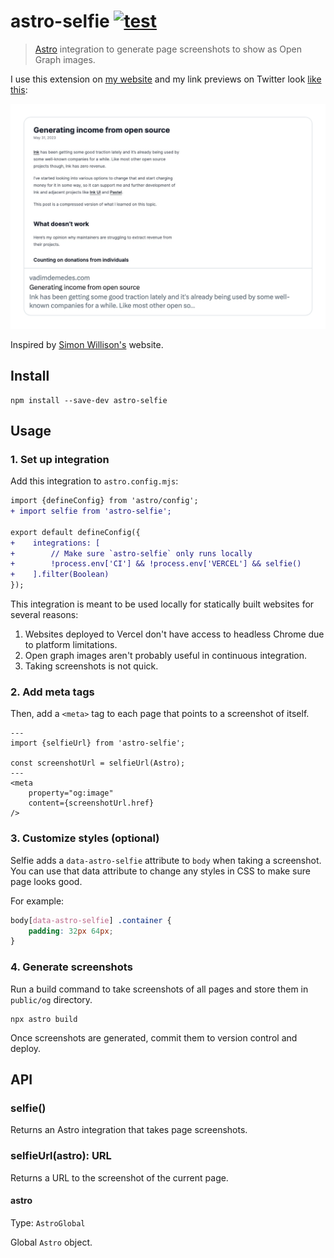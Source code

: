 # astro-selfie [![test](https://github.com/vadimdemedes/astro-selfie/actions/workflows/test.yml/badge.svg)](https://github.com/vadimdemedes/astro-selfie/actions/workflows/test.yml)

> [Astro](https://astro.build) integration to generate page screenshots to show as Open Graph images.

I use this extension on [my website](https://vadimdemedes.com) and my link previews on Twitter look [like this](https://twitter.com/vadimdemedes/status/1664261504168755201):

<img src="example.png" width="600">

Inspired by [Simon Willison's](https://simonwillison.net) website.

## Install

```console
npm install --save-dev astro-selfie
```

## Usage

### 1. Set up integration

Add this integration to `astro.config.mjs`:

```diff
import {defineConfig} from 'astro/config';
+ import selfie from 'astro-selfie';

export default defineConfig({
+    integrations: [
+        // Make sure `astro-selfie` only runs locally
+        !process.env['CI'] && !process.env['VERCEL'] && selfie()
+    ].filter(Boolean)
});
```

This integration is meant to be used locally for statically built websites for several reasons:

1. Websites deployed to Vercel don't have access to headless Chrome due to platform limitations.
2. Open graph images aren't probably useful in continuous integration.
3. Taking screenshots is not quick.

### 2. Add meta tags

Then, add a `<meta>` tag to each page that points to a screenshot of itself.

```astro
---
import {selfieUrl} from 'astro-selfie';

const screenshotUrl = selfieUrl(Astro);
---
<meta
	property="og:image"
	content={screenshotUrl.href}
/>
```

### 3. Customize styles (optional)

Selfie adds a `data-astro-selfie` attribute to `body` when taking a screenshot. You can use that data attribute to change any styles in CSS to make sure page looks good.

For example:

```css
body[data-astro-selfie] .container {
	padding: 32px 64px;
}
```

### 4. Generate screenshots

Run a build command to take screenshots of all pages and store them in `public/og` directory.

```console
npx astro build
```

Once screenshots are generated, commit them to version control and deploy.

## API

### selfie()

Returns an Astro integration that takes page screenshots.

### selfieUrl(astro): URL

Returns a URL to the screenshot of the current page.

#### astro

Type: `AstroGlobal`

Global `Astro` object.
